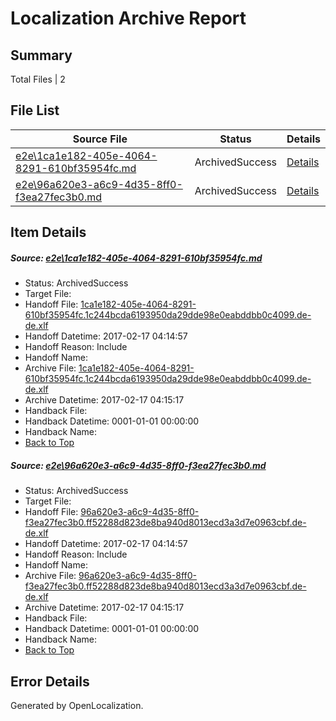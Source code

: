 # <a name='report-top'></a> Localization Archive Report

## Summary
 Total Files | 2

## File List
 Source File | Status | Details 
 ----------- | ------ | ------- 
 [e2e\1ca1e182-405e-4064-8291-610bf35954fc.md](https://github.com/OpenLocalizationTestOrg/ol-test2/blob/27bd0fd6f49ddec64b3f803c364f4d2fd6b71984/e2e/1ca1e182-405e-4064-8291-610bf35954fc.md) | ArchivedSuccess | [Details](#0ba0b46c751a71c476cdf75d42b3e98e2047829d1)
 [e2e\96a620e3-a6c9-4d35-8ff0-f3ea27fec3b0.md](https://github.com/OpenLocalizationTestOrg/ol-test2/blob/27bd0fd6f49ddec64b3f803c364f4d2fd6b71984/e2e/96a620e3-a6c9-4d35-8ff0-f3ea27fec3b0.md) | ArchivedSuccess | [Details](#bd9b89f93e6e8756854523f155192c25c1014e1b2)

## Item Details
##### <a name='0ba0b46c751a71c476cdf75d42b3e98e2047829d1'></a> Source: [e2e\1ca1e182-405e-4064-8291-610bf35954fc.md](https://github.com/OpenLocalizationTestOrg/ol-test2/blob/27bd0fd6f49ddec64b3f803c364f4d2fd6b71984/e2e/1ca1e182-405e-4064-8291-610bf35954fc.md)
* Status: ArchivedSuccess
* Target File: 
* Handoff File: [1ca1e182-405e-4064-8291-610bf35954fc.1c244bcda6193950da29dde98e0eabddbb0c4099.de-de.xlf](https://github.com/OpenLocalizationTestOrg/ol-test2-handoff/blob/9327f1f8412ecb0e03d5d3b01b3486db5bfa1944/ol-handoff/OpenLocalizationTestOrg/ol-test2-dede/ci/ht/1ca1e182-405e-4064-8291-610bf35954fc.1c244bcda6193950da29dde98e0eabddbb0c4099.de-de.xlf)
* Handoff Datetime: 2017-02-17 04:14:57
* Handoff Reason: Include
* Handoff Name: 
* Archive File: [1ca1e182-405e-4064-8291-610bf35954fc.1c244bcda6193950da29dde98e0eabddbb0c4099.de-de.xlf](https://github.com/OpenLocalizationTestOrg/ol-test2-handoff/blob/475fb102215ecb3fe3fcf9540fe4660a6a2bc87e/ol-archive/OpenLocalizationTestOrg/ol-test2-dede/ci/ht/1ca1e182-405e-4064-8291-610bf35954fc.1c244bcda6193950da29dde98e0eabddbb0c4099.de-de.xlf)
* Archive Datetime: 2017-02-17 04:15:17
* Handback File: 
* Handback Datetime: 0001-01-01 00:00:00
* Handback Name: 
* [Back to Top](#report-top)

##### <a name='bd9b89f93e6e8756854523f155192c25c1014e1b2'></a> Source: [e2e\96a620e3-a6c9-4d35-8ff0-f3ea27fec3b0.md](https://github.com/OpenLocalizationTestOrg/ol-test2/blob/27bd0fd6f49ddec64b3f803c364f4d2fd6b71984/e2e/96a620e3-a6c9-4d35-8ff0-f3ea27fec3b0.md)
* Status: ArchivedSuccess
* Target File: 
* Handoff File: [96a620e3-a6c9-4d35-8ff0-f3ea27fec3b0.ff52288d823de8ba940d8013ecd3a3d7e0963cbf.de-de.xlf](https://github.com/OpenLocalizationTestOrg/ol-test2-handoff/blob/9327f1f8412ecb0e03d5d3b01b3486db5bfa1944/ol-handoff/OpenLocalizationTestOrg/ol-test2-dede/ci/ht/96a620e3-a6c9-4d35-8ff0-f3ea27fec3b0.ff52288d823de8ba940d8013ecd3a3d7e0963cbf.de-de.xlf)
* Handoff Datetime: 2017-02-17 04:14:57
* Handoff Reason: Include
* Handoff Name: 
* Archive File: [96a620e3-a6c9-4d35-8ff0-f3ea27fec3b0.ff52288d823de8ba940d8013ecd3a3d7e0963cbf.de-de.xlf](https://github.com/OpenLocalizationTestOrg/ol-test2-handoff/blob/475fb102215ecb3fe3fcf9540fe4660a6a2bc87e/ol-archive/OpenLocalizationTestOrg/ol-test2-dede/ci/ht/96a620e3-a6c9-4d35-8ff0-f3ea27fec3b0.ff52288d823de8ba940d8013ecd3a3d7e0963cbf.de-de.xlf)
* Archive Datetime: 2017-02-17 04:15:17
* Handback File: 
* Handback Datetime: 0001-01-01 00:00:00
* Handback Name: 
* [Back to Top](#report-top)


## Error Details

Generated by OpenLocalization.
